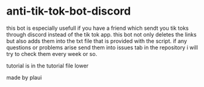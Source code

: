 # anti-tik-tok-bot-discord

this bot is especially usefull if you have a friend which sendt you tik toks through discord instead of the tik tok app.
this bot not only deletes the links but also adds them into the txt file that is provided with the script.
if any questions or problems arise send them into issues tab in the repository i will try to check them every week or so.

tutorial is in the tutorial file lower

made by plaui
